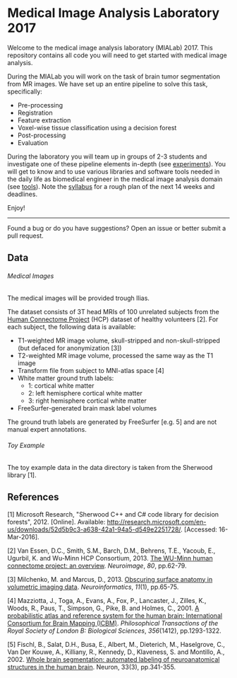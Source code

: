 # Medical Image Analysis Laboratory 2017

Welcome to the medical image analysis laboratory (MIALab) 2017.
This repository contains all code you will need to get started with medical image analysis.

During the MIALab you will work on the task of brain tumor segmentation from MR images.
We have set up an entire pipeline to solve this task, specifically:

- Pre-processing
- Registration
- Feature extraction
- Voxel-wise tissue classification using a decision forest
- Post-processing
- Evaluation

During the laboratory you will team up in groups of 2-3 students and investigate one of these pipeline elements in-depth (see [experiments](docs/experiments.rst)).
You will get to know and to use various libraries and software tools needed in the daily life as biomedical engineer in the medical image analysis domain (see [tools](docs/tools.md)).
Note the [syllabus](docs/syllabus.rst) for a rough plan of the next 14 weeks and deadlines.

Enjoy!

----

Found a bug or do you have suggestions? Open an issue or better submit a pull request.

## Data

###### Medical Images

The medical images will be provided trough Ilias.

The dataset consists of 3T head MRIs of 100 unrelated subjects from the [Human Connectome Project](https://www.humanconnectome.org/) (HCP) dataset of healthy volunteers [2]. For each subject, the following data is available:

* T1-weighted MR image volume, skull-stripped and non-skull-stripped (but defaced for anonymization [3])
* T2-weighted MR image volume, processed the same way as the T1 image
* Transform file from subject to MNI-atlas space [4]
* White matter ground truth labels:
  * 1: cortical white matter
  * 2: left hemisphere cortical white matter
  * 3: right hemisphere cortical white matter
* FreeSurfer-generated brain mask label volumes

The ground truth labels are generated by FreeSurfer [e.g. 5]  and are not manual expert annotations.

###### Toy Example

The toy example data in the data directory is taken from the Sherwood library [1].

## References

[1] Microsoft Research, "Sherwood C++ and C# code library for decision forests", 2012. [Online]. Available: http://research.microsoft.com/en-us/downloads/52d5b9c3-a638-42a1-94a5-d549e2251728/. [Accessed: 16-Mar-2016].

[2] Van Essen, D.C., Smith, S.M., Barch, D.M., Behrens, T.E., Yacoub, E., Ugurbil, K. and Wu-Minn HCP Consortium, 2013. [The WU-Minn human connectome project: an overview](http://www.sciencedirect.com/science/article/pii/S1053811913005351). *Neuroimage*, *80*, pp.62-79. 

[3] Milchenko, M. and Marcus, D., 2013. [Obscuring surface anatomy in volumetric imaging data](https://link.springer.com/article/10.1007/s12021-012-9160-3). *Neuroinformatics*, *11*(1), pp.65-75.

[4] Mazziotta, J., Toga, A., Evans, A., Fox, P., Lancaster, J., Zilles, K., Woods, R., Paus, T., Simpson, G., Pike, B. and Holmes, C., 2001. [A probabilistic atlas and reference system for the human brain: International Consortium for Brain Mapping (ICBM)](http://rstb.royalsocietypublishing.org/content/356/1412/1293.short). *Philosophical Transactions of the Royal Society of London B: Biological Sciences*, *356*(1412), pp.1293-1322.

[5] Fischl, B., Salat, D.H., Busa, E., Albert, M., Dieterich, M., Haselgrove, C., Van Der Kouwe, A., Killiany, R., Kennedy, D., Klaveness, S. and Montillo, A., 2002. [Whole brain segmentation: automated labeling of neuroanatomical structures in the human brain](http://www.sciencedirect.com/science/article/pii/S089662730200569X). Neuron, 33(3), pp.341-355.

